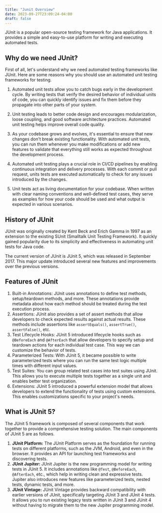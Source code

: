 ```yaml
---
title: "Junit Overview"
date: 2023-09-27T23:09:24-04:00
draft: false
---
```



JUnit is a popular open-source testing framework for Java applications. It provides a simple and easy-to-use platform for writing and executing automated tests.

## Why do we need JUnit?

First of all, let's understand why we need automated testing frameworks like JUnit. Here are some reasons why you should use an automated unit testing frameworks for testing.

1. Automated unit tests allow you to catch bugs early in the development cycle. By writing tests that verify the desired behavior of individual units of code, you can quickly identify issues and fix them before they propagate into other parts of your system.

2. Unit testing leads to better code design and encourages modularization, loose coupling, and good software architecture practices. Automated unit testing helps improve overall code quality.

3. As your codebase grows and evolves, it's essential to ensure that new changes don't break existing functionality. With automated unit tests, you can run them whenever you make modifications or add new features to validate that everything still works as expected throughout the development process.

4. Automated unit testing plays a crucial role in CI/CD pipelines by enabling continuous integration and delivery processes. With each commit or pull request, units tests are executed automatically to check for any issues introduced by the changes.

5. Unit tests act as living documentation for your codebase. When written with clear naming conventions and well-defined test cases, they serve as examples for how your code should be used and what output is expected in various scenarios.

## History of JUnit

JUnit was originally created by Kent Beck and Erich Gamma in 1997 as an extension to the existing SUnit (Smalltalk Unit Testing Framework). It quickly gained popularity due to its simplicity and effectiveness in automating unit tests for Java code.

The current version of JUnit is JUnit 5, which was released in September 2017. This major update introduced several new features and improvements over the previous versions.

## Features of JUnit

1. Built-in Annotations: JUnit uses annotations to define test methods, setup/teardown methods, and more. These annotations provide metadata about how each method should be treated during the test execution process.
2. Assertions: JUnit also provides a set of assert methods that allow developers to check expected results against actual results. These methods include assertions like `assertEquals()`, `assertTrue()`, `assertFalse()`, etc.
3. Test Lifecycle Hooks: JUnit 5 introduced lifecycle hooks such as `@BeforeEach` and `@AfterEach` that allow developers to specify setup and teardown actions for each individual test case. This way we can customize the behavior of tests.
4. Parameterized Tests: With JUnit 5, it became possible to write parameterized tests where you can run the same test logic multiple times with different input values.
5. Test Suites: You can group related test cases into test suites using JUnit. This allows you to execute multiple tests together as a single unit and enables better test organization.
6. Extensions: JUnit 5 introduced a powerful extension model that allows developers to extend the functionality of tests using custom extensions. This enables customizations specific to your project's needs.

## What is JUnit 5?

The JUnit 5 framework is composed of several components that work together to provide a comprehensive testing solution. The main components of JUnit 5 are as follows.

1. **JUnit Platform:** The JUnit Platform serves as the foundation for running tests on different platforms, such as the JVM, Android, and even in the browser. It provides an API for launching test frameworks and discovering tests.
2. **JUnit Jupiter:** JUnit Jupiter is the new programming model for writing tests in JUnit 5. It includes annotations like `@Test`, `@BeforeEach`, `@AfterEach`, etc., which help in writing clean and expressive tests. Jupiter also introduces new features like parameterized tests, nested tests, dynamic tests, and more.
3. **JUnit Vintage:** JUnit Vintage provides backward compatibility with earlier versions of JUnit, specifically targeting JUnit 3 and JUnit 4 tests. It allows you to run existing legacy tests written in JUnit 3 and JUnit 4 without having to migrate them to the new Jupiter programming model.
